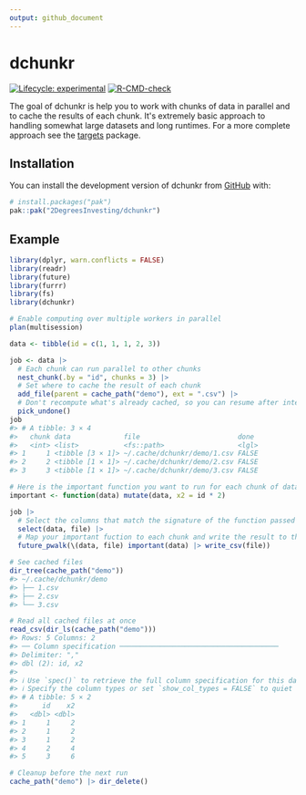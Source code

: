 ```yaml
---
output: github_document
---
```


<!-- README.md is generated from README.Rmd. Please edit that file -->



# dchunkr

<!-- badges: start -->
[![Lifecycle: experimental](https://img.shields.io/badge/lifecycle-experimental-orange.svg)](https://lifecycle.r-lib.org/articles/stages.html#experimental)
[![R-CMD-check](https://github.com/2DegreesInvesting/dchunkr/actions/workflows/R-CMD-check.yaml/badge.svg)](https://github.com/2DegreesInvesting/dchunkr/actions/workflows/R-CMD-check.yaml)
<!-- badges: end -->

The goal of dchunkr is help you to work with chunks of data in parallel and to
cache the results of each chunk. It's extremely basic approach to handling
somewhat large datasets and long runtimes. For a more complete approach see the
[targets](https://docs.ropensci.org/targets/) package.

## Installation

You can install the development version of dchunkr from [GitHub](https://github.com/) with:

``` r
# install.packages("pak")
pak::pak("2DegreesInvesting/dchunkr")
```

## Example


```r
library(dplyr, warn.conflicts = FALSE)
library(readr)
library(future)
library(furrr)
library(fs)
library(dchunkr)

# Enable computing over multiple workers in parallel
plan(multisession)

data <- tibble(id = c(1, 1, 1, 2, 3))

job <- data |> 
  # Each chunk can run parallel to other chunks
  nest_chunk(.by = "id", chunks = 3) |> 
  # Set where to cache the result of each chunk
  add_file(parent = cache_path("demo"), ext = ".csv") |> 
  # Don't recompute what's already cached, so you can resume after interruptions
  pick_undone()
job
#> # A tibble: 3 × 4
#>   chunk data             file                        done 
#>   <int> <list>           <fs::path>                  <lgl>
#> 1     1 <tibble [3 × 1]> ~/.cache/dchunkr/demo/1.csv FALSE
#> 2     2 <tibble [1 × 1]> ~/.cache/dchunkr/demo/2.csv FALSE
#> 3     3 <tibble [1 × 1]> ~/.cache/dchunkr/demo/3.csv FALSE

# Here is the important function you want to run for each chunk of data
important <- function(data) mutate(data, x2 = id * 2)

job |> 
  # Select the columns that match the signature of the function passed to pmap
  select(data, file) |> 
  # Map your important fuction to each chunk and write the result to the cache
  future_pwalk(\(data, file) important(data) |> write_csv(file))

# See cached files
dir_tree(cache_path("demo"))
#> ~/.cache/dchunkr/demo
#> ├── 1.csv
#> ├── 2.csv
#> └── 3.csv

# Read all cached files at once
read_csv(dir_ls(cache_path("demo")))
#> Rows: 5 Columns: 2
#> ── Column specification ───────────────────────────────────────
#> Delimiter: ","
#> dbl (2): id, x2
#> 
#> ℹ Use `spec()` to retrieve the full column specification for this data.
#> ℹ Specify the column types or set `show_col_types = FALSE` to quiet this message.
#> # A tibble: 5 × 2
#>      id    x2
#>   <dbl> <dbl>
#> 1     1     2
#> 2     1     2
#> 3     1     2
#> 4     2     4
#> 5     3     6

# Cleanup before the next run
cache_path("demo") |> dir_delete()
```
